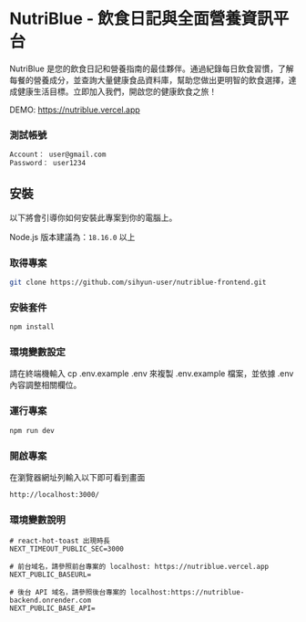 
# NutriBlue - 飲食日記與全面營養資訊平台

NutriBlue 是您的飲食日記和營養指南的最佳夥伴。通過紀錄每日飲食習慣，了解每餐的營養成分，並查詢大量健康食品資料庫，幫助您做出更明智的飲食選擇，達成健康生活目標。立即加入我們，開啟您的健康飲食之旅！

DEMO: https://nutriblue.vercel.app

### 測試帳號

```bash
Account： user@gmail.com
Password： user1234
```

## 安裝

以下將會引導你如何安裝此專案到你的電腦上。

Node.js 版本建議為：`18.16.0` 以上

### 取得專案

```bash
git clone https://github.com/sihyun-user/nutriblue-frontend.git
```

### 安裝套件

```bash
npm install
```

### 環境變數設定

請在終端機輸入 cp .env.example .env 來複製 .env.example 檔案，並依據 .env 內容調整相關欄位。


### 運行專案

```bash
npm run dev
```

### 開啟專案

在瀏覽器網址列輸入以下即可看到畫面

```bash
http://localhost:3000/
```

### 環境變數說明

```env
# react-hot-toast 出現時長
NEXT_TIMEOUT_PUBLIC_SEC=3000

# 前台域名，請參照前台專案的 localhost: https://nutriblue.vercel.app
NEXT_PUBLIC_BASEURL=

# 後台 API 域名，請參照後台專案的 localhost:https://nutriblue-backend.onrender.com
NEXT_PUBLIC_BASE_API=
```
